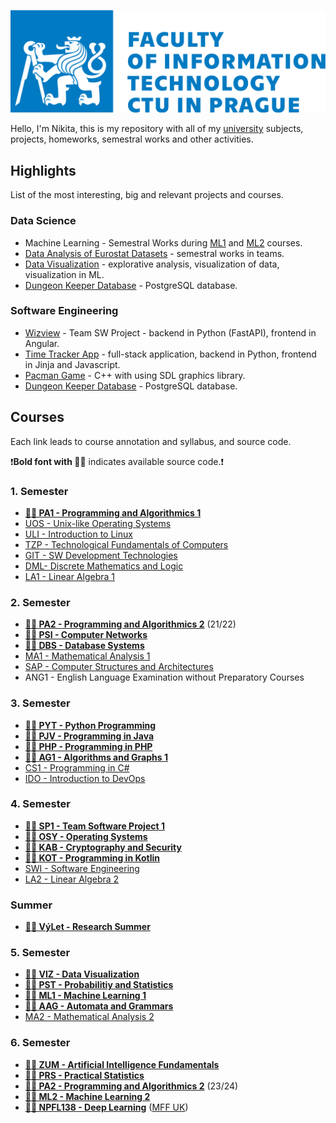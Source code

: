 ![](fit-cvut-logo-en.svg)

Hello, I'm Nikita, this is my repository with all of my [university](https://fit.cvut.cz/en) subjects, projects, homeworks, semestral works and other activities.


## Highlights

List of the most interesting, big and relevant projects and courses.

### Data Science

- Machine Learning - Semestral Works during [ML1](5.Semester/ML1) and [ML2](6.Semester/ML2) courses.
- [Data Analysis of Eurostat Datasets](https://github.com/nickobard/eurostat-datasets-analysis) - semestral works in teams.
- [Data Visualization](5.Semester/VIZ) - explorative analysis, visualization of data, visualization in ML.
- [Dungeon Keeper Database](2.Semester/DBS) - PostgreSQL database.

### Software Engineering

- [Wizview](4.Semester/SP1/Wizview) - Team SW Project - backend in Python (FastAPI), frontend in Angular.
- [Time Tracker App](3.Semester/PYT/Semestral%20Work) - full-stack application, backend in Python, frontend in Jinja and Javascript.
- [Pacman Game](2.Semester/PA2%20(2022)/Semestral%20Work) - C++ with using SDL graphics library.
- [Dungeon Keeper Database](2.Semester/DBS) - PostgreSQL database.

## Courses

Each link leads to course annotation and syllabus, and source code.

❗**Bold font with 📄👀** indicates available source code.❗

### 1. Semester
- [**📄👀 PA1 - Programming and Algorithmics 1**](1.Semester/PA1)
- [UOS - Unix-like Operating Systems](1.Semester/UOS)
- [ULI - Introduction to Linux](1.Semester/ULI)
- [TZP - Technological Fundamentals of Computers](1.Semester/TZP)
- [GIT - SW Development Technologies](1.Semester/GIT)
- [DML- Discrete Mathematics and Logic](1.Semester/DML)
- [LA1 - Linear Algebra 1](1.Semester/LA1)
### 2. Semester
- [**📄👀 PA2 - Programming and Algorithmics 2**](2.Semester/PA2%20(2022)) (21/22)
- [**📄👀 PSI - Computer Networks**](2.Semester/PSI)
- [**📄👀 DBS - Database Systems**](2.Semester/DBS)
- [MA1 - Mathematical Analysis 1](2.Semester/MA1)
- [SAP - Computer Structures and Architectures](2.Semester/SAP)
- ANG1 - English Language Examination without Preparatory Courses
### 3. Semester
- [**📄👀 PYT - Python Programming**](3.Semester/PYT)
- [**📄👀 PJV - Programming in Java**](3.Semester/PJV)
- [**📄👀 PHP - Programming in PHP**](3.Semester/PHP)
- [**📄👀 AG1 - Algorithms and Graphs 1**](3.Semester/AG1)
- [CS1 - Programming in C#](3.Semester/CS1)
- [IDO - Introduction to DevOps](3.Semester/IDO)
### 4. Semester
- [**📄👀 SP1 - Team Software Project 1**](4.Semester/SP1)
- [**📄👀 OSY - Operating Systems**](4.Semester/OSY)
- [**📄👀 KAB - Cryptography and Security**](4.Semester/KAB)
- [**📄👀 KOT - Programming in Kotlin**](4.Semester/KOT)
- [SWI - Software Engineering](4.Semester/SWI)
- [LA2 - Linear Algebra 2](4.Semester/LA2)
### Summer
- [**📄👀 VýLet - Research Summer**](Summer%20(2023)/Research%20Summer)
### 5. Semester
- [**📄👀 VIZ - Data Visualization**](5.Semester/VIZ)
- [**📄👀 PST - Probabilitiy and Statistics**](5.Semester/PST)
- [**📄👀 ML1 - Machine Learning 1**](5.Semester/ML1)
- [**📄👀 AAG - Automata and Grammars**](5.Semester/AAG)
- [MA2 - Mathematical Analysis 2](5.Semester/MA2)
### 6. Semester
- [**📄👀 ZUM - Artificial Intelligence Fundamentals**](6.Semester/ZUM)
- [**📄👀 PRS - Practical Statistics**](https://github.com/nickobard/eurostat-datasets-analysis)
- [**📄👀 PA2 - Programming and Algorithmics 2**](6.Semester/PA2%20(2024)) (23/24)
- [**📄👀 ML2 - Machine Learning 2**](6.Semester/ML2)
- [**📄👀 NPFL138 - Deep Learning**](https://github.com/nickobard/deep-learning) ([MFF UK](https://www.mff.cuni.cz/en))

